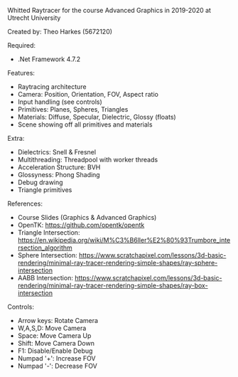 Whitted Raytracer for the course Advanced Graphics in 2019-2020 at Utrecht University

Created by:
Theo Harkes (5672120)

Required:
- .Net Framework 4.7.2

Features:
- Raytracing architecture
- Camera: Position, Orientation, FOV, Aspect ratio
- Input handling (see controls)
- Primitives: Planes, Spheres, Triangles
- Materials: Diffuse, Specular, Dielectric, Glossy (floats)
- Scene showing off all primitives and materials

Extra:
- Dielectrics: Snell & Fresnel
- Multithreading: Threadpool with worker threads
- Acceleration Structure: BVH
- Glossyness: Phong Shading
- Debug drawing
- Triangle primitives

References:
- Course Slides (Graphics & Advanced Graphics)
- OpenTK: https://github.com/opentk/opentk
- Triangle Intersection: https://en.wikipedia.org/wiki/M%C3%B6ller%E2%80%93Trumbore_intersection_algorithm
- Sphere Intersection: https://www.scratchapixel.com/lessons/3d-basic-rendering/minimal-ray-tracer-rendering-simple-shapes/ray-sphere-intersection
- AABB Intersection: https://www.scratchapixel.com/lessons/3d-basic-rendering/minimal-ray-tracer-rendering-simple-shapes/ray-box-intersection

Controls:
- Arrow keys:   Rotate Camera
- W,A,S,D:      Move Camera
- Space:        Move Camera Up
- Shift:        Move Camera Down
- F1:           Disable/Enable Debug
- Numpad '+':   Increase FOV
- Numpad '-':   Decrease FOV